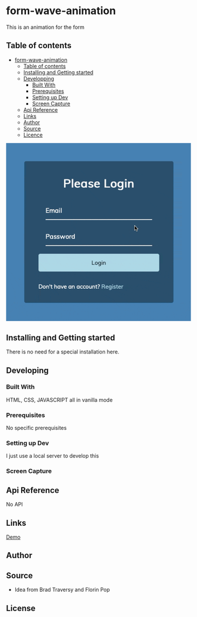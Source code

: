 # form-wave-animation

This is an animation for the form

## Table of contents

- [form-wave-animation](#form-wave-animation)
  - [Table of contents](#table-of-contents)
  - [Installing and Getting started](#installing-and-getting-started)
  - [Developping](#developing)
    - [Built With](#built-with)
    - [Prerequisites](#prerequisites)
    - [Setting up Dev](#setting-up-dev)
    - [Screen Capture](#screen-capture)
  - [Api Reference](#api-reference)
  - [Links](#links)
  - [Author](#author)
  - [Source](#source)
  - [Licence](#license)

![Screen Capture - Gif](https://github.com/kevinbdx35/form-wave-animation/blob/main/screen-capture.gif?raw=true)

## Installing and Getting started

There is no need for a special installation here.

## Developing

### Built With

HTML, CSS, JAVASCRIPT all in vanilla mode

### Prerequisites

No specific prerequisites

### Setting up Dev

I just use a local server to develop this

### Screen Capture


## Api Reference

No API

## Links

[Demo](https://kevinbdx35.github.io/form-wave-animation/)

## Author

## Source

- Idea from Brad Traversy and Florin Pop

## License
